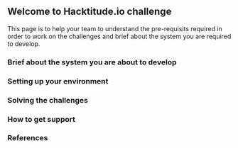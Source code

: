 ## Welcome to Hacktitude.io challenge

This page is to help your team to understand the pre-requisits required in order to work on the challenges and brief about the system you are required to develop.

### Brief about the system you are about to develop

### Setting up your environment

### Solving the challenges

### How to get support

### References






